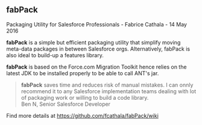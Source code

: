 
fabPack
---
Packaging Utility for Salesforce Professionals - Fabrice Cathala - 14 May 2016

**fabPack** is a simple but efficient packaging utility that simplify moving meta-data packages in between Salesforce orgs.
Alternatively, fabPack is also ideal to build-up a features library.

**fabPack** is based on the Force.com Migration Toolkit hence relies on the latest JDK to be installed properly to be able to call ANT's jar.

>**fabPack** saves time and reduces risk of manual mistakes. I can onnly recommend it to any Salesforce implementation teams dealing with lot of packaging work or willing to build a code library.  
> Ben N, Senior Salesforce Developer 

Find more details at https://github.com/fcathala/fabPack/wiki
